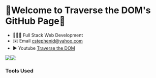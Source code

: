 🚀Welcome to Traverse the DOM's GitHub Page🚀 
=================================

*   👨🏾‍💻   Full Stack Web Development
*   ✉️    Email [cstephenid@yahoo.com](mailto:cstephenid@yahoo.com)
*   ▶️    Youtube [Traverse the DOM](https://www.youtube.com/@TraversetheDOM/)

<a href="https://www.twitter.com/_TraverseDOM" target="_blank" rel="noreferrer"><img
                  src="https://img.shields.io/twitter/follow/_TraverseDOM?logo=twitter&style=for-the-badge&color=0891b2&labelColor=1c1917"
                /></a><a href="https://www.github.com/TraversetheDOM" target="_blank" rel="noreferrer"><img
                  src="https://img.shields.io/github/followers/TraversetheDOM?logo=github&style=for-the-badge&color=0891b2&labelColor=1c1917" /></a>
### Tools Used
<p align="left">
